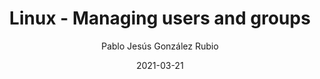 ---
title: "Linux - Managing users and groups"
description: ""
date: 2021-03-21
lastmod: 2021-03-21
author: "Pablo Jesús González Rubio"
cover: "cover.png"
coverAlt: "Tux!"
toc: true
draft: true
tags: [ "SysAdmin", "Linux" ]
---